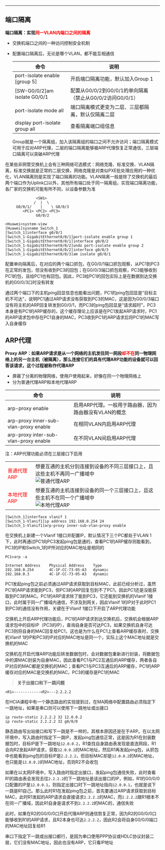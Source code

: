 ---------

## 端口隔离

**端口隔离：实现<font color="red">同一VLAN内端口之间的隔离</font>**

- 交换机端口之间的一种访问控制安全机制

- 配置端口隔离后，无论是哪个VLAN，都不能互相通信

  | 命令                           | 说明                                                     |
  | ------------------------------ | -------------------------------------------------------- |
  | port-isolate enable [group 5]  | 开启端口隔离功能，默认加入Group 1                        |
  | [SW-G0/0/2]am isolate G0/0/1   | 配置从G0/0/2到G0/0/1的单向隔离（禁止从G0/0/2访问G0/0/1） |
  | port-isolate mode all          | 端口隔离模式更变为二层、三层都隔离，默认仅隔离二层       |
  | display port-isolate group all | 查看隔离端口组信息                                       |

  Group就是一个隔离组，加入该隔离组的端口之间不允许访问；端口隔离模式可用于应对ARP代理，二层的端口隔离能够被ARP代理恢复正常通信，三层端口隔离可以突破ARP代理

在某些非网管交换机上会有三种网络可选模式：网络克隆、标准交换、VLAN隔离，标准交换就是正常的二层交换，网络克隆是对类似PXE批处理应用的一种优化，VLAN隔离则是实现了端口隔离的功能。VLAN隔离一般是除了交换机的最后两个端口作为Uplink口以外，其他所有端口处于同一隔离组，实现端口隔离功能，各厂家的交换机可能有所不同，以设备参数为准

```Topology
              <SW1>
             /  |  \
     G0/0/1/    |    \ G0/0/3
        <PC1> <PC2> <PC3>
              G0/0/2  
```

```VRP
<Huawei>system-view
[Huawei]sysname Switch_1
[Switch_1]interface g0/0/1
[Switch_1-GigabitEthernet0/0/1]port-isolate enable group 1
[Switch_1-GigabitEthernet0/0/1]interface g0/0/2
[Switch_1-GigabitEthernet0/0/2]undo port-isolate enable group 2
[Switch_1-GigabitEthernet0/0/2]interface g0/0/3
[Switch_1-GigabitEthernet0/0/3]am isolate g0/0/1
```

配置单向隔离后，在对应的两个端口抓包，在G0/0/1端口抓包观察，从PC1到PC3在正常的发包，但没有收到PC3的回包；在G0/0/3端口抓包观察，PC3能够收到PC1的包，且给PC1也有回包。因此，PC3给PC1的回包实际上是在数据到达交换机的G0/0/3口时没有转发

通过两个端口下的主机ping回显信息也能看出问题，PC1的ping包回显是“目标主机不可达”，说明PC1通过ARP请求没有获取到PC3的MAC，这是因为G0/0/3端口没有将主机的ARP回复转发到G0/0/1，而PC3的ping包回显是“请求超时”，PC3本身是有PC1的ARP缓存的，这个缓存理论上应该是在PC1发起ARP请求时，PC1的ARP请求包中存在PC1自身的MAC，PC3收到PC1的ARP请求后将PC1的MAC写入自身缓存

## ARP代理

**Proxy ARP：如果ARP请求是从一个网络的主机发往同一网段<font color="red">却不在</font>同一物理网络上的另一台主机（被隔离），那么连接它们的具有代理ARP功能的设备就可以回答该请求，这个过程被称作代理ARP**

- 屏蔽了分离的物理网络，使用户使用起来，好像在同一个物理网络上
- 分为普通代理ARP和本地代理ARP

| 命令                                  | 说明                                                  |
| ------------------------------------- | ----------------------------------------------------- |
| arp-proxy enable                      | 启用ARP代理。一般用于路由器，因为路由器没有VLAN的概念 |
| arp-proxy inner-sub-vlan-proxy enable | 在相同VLAN内启用ARP代理                               |
| arp-proxy inter-sub-vlan-proxy enable | 在不同VLAN间启用ARP代理                               |

注：ARP代理功能必须在三层接口下启用

<table>
    <tr>
    	<td><font color="red">普通代理ARP</font></td>
        <td>想要互通的主机分别连接到设备的不同三层接口上，且这些主机不再同一广播域中<br /><img src="https://www.z4a.net/images/2024/06/06/ARP.png" alt="普通代理ARP"/></td>
    </tr>
    <tr>
    	<td><font color="red">本地代理ARP</font></td>
        <td>想要互通的主机连接到设备的同一个三层接口上，且这些主机不在同一个广播域中<br /><img src="https://www.z4a.net/images/2024/06/06/ARPdeda78645d1b27a9.png" alt="本地代理ARP"/></td>
    </tr>
</table>

```VRP
[Switch_1]interface vlanif 1
[Switch_1-Vlanif1]ip address 192.168.0.254 24
[Switch_1-Vlanif1]arp-proxy inner-sub-vlan-proxy enable
```

在交换机上新建一个Vlanif 1接口并配置IP，默认情况下三个PC都处于VLAN 1下，此时再通过PC1向PC3发起ping包是通的，查看PC1的ARP缓存则能看到，PC3的IP和Switch_1的IP所对应的MAC地址是相同的

```VRP
PC1>arp -a 

Internet Address    Physical Address    Type
192.168.0.254       4C-1F-CC-73-05-A3   dynamic
192.168.0.3         4C-1F-CC-73-05-A3   dynamic
```

PC1发起ping包之前必须通过ARP请求获取到目标MAC，此前已经分析过，虽然PC1的ARP请求能到PC3，但PC3的ARP回复包到不了PC1，因此PC1还是没能获取到PC3的MAC。PC1的ARP请求除了能到PC3，它还能到交换机的Vlanif 1接口，此时属于同一广播域内通信，不涉及到网关，因此Vlanif 1的IP对于此时PC1到PC3的通信没有作用，关键在于Vlanif 1接口下开启了ARP代理功能

交换机上开启ARP代理功能后，PC1的ARP请求到达交换机后，交换机会根据ARP请求包中的目标IP（PC3的IP），查询自身是否可达PC3，如果交换机自身可达PC3则将自身的MAC回复给PC1，这也是为什么在PC1上查看ARP缓存表时，交换机Vlanif 1的IP和PC3的IP对应的MAC地址是同一个，实际上这个MAC地址就是交换机的MAC

交换机在开启代理ARP功能后转发数据包时，会对数据包重新进行封装，将数据包中的源MAC封装为自身MAC，因此查看PC1与PC2互通后的ARP缓存，两者各自IP对应的MAC都是交换机的MAC；查看PC1与PC3互通后的ARP缓存，PC1的ARP缓存对应的MAC是交换机的MAC，PC3的缓存是PC1的MAC

> **关于出接口和下一跳问题**

```Topology
<R1>------------<R2>---2.2.2.2
```

在HCIA课程中有一个静态路由的实验提到过，在MA网络中配置路由必须指定下一跳地址，如果是串口则可以使用下一跳地址或出接口

```VRP
ip route-static 2.2.2.2 32 12.0.0.2
ip route-static 2.2.2.2 32 g0/0/0
```

静态路由写出站接口和写下一跳是不一样的，其根本原因还是在于ARP。在以太网环境中，写入路由时指定下一跳IP，发起ping包通信正常，这是因为R1在封装数据包时，目标IP是下一跳地址`12.0.0.2`，R1查找自身路由表发现是直连网段，R1会向R2发起ARP请求，获取`12.0.0.2`的MAC地址，然后R1再发起ping包，从抓包中也能看到ping包的目标IP是`2.2.2.2`，但目标MAC却是`12.0.0.2`的MAC地址，也只能是`12.0.0.2`的MAC地址，否则R2不会收包

如果在以太网环境中，写入路由时指定出接口，发起ping包通信失败，此时查看R1的路由表会发现去往`2.2.2.2`的下一跳地址是该出接口的IP，例如，R1的G0/0/0口配置的IP是`12.0.0.1`，则指定出接口时下一跳地址指向`12.0.0.1`，也就是说下一跳是R1自己。那么此时R1在发起ping包之前，首先要通过ARP请求获取到目标MAC，此时R1发起的ARP请求会直接请求`2.2.2.2`的MAC，而`2.2.2.2`跟R1根本不在同一广播域，因此R1自身是请求不到`2.2.2.2`的MAC的，通信失败

此时，如果在R2的G0/0/0口开启代理ARP则通信恢复正常，因为R2的G0/0/0口能够收到R1的ARP请求，且R2本身也可达`2.2.2.2`，因此R2会将自身G0/0/0端口的MAC地址回复给R1

串口下指定下一跳或出接口都行，是因为串口使用PPP协议或HDLC协议封装二层，它们没有MAC地址，因此也没有ARP，它只看IP地址
